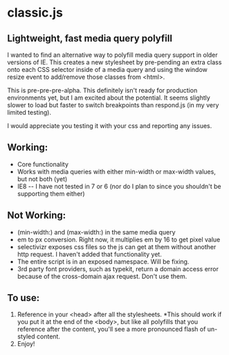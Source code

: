 classic.js
==========

Lightweight, fast media query polyfill
-------------------------------------

I wanted to find an alternative way to polyfill media query support in older versions of IE. This creates a new stylesheet by pre-pending an extra class onto each CSS selector inside of a media query and using the window resize event to add/remove those classes from &lt;html&gt;.

This is pre-pre-pre-alpha. This definitely isn't ready for production environments yet, but I am excited about the potential. It seems slightly slower to load but faster to switch breakpoints than respond.js (in my very limited testing).

I would appreciate you testing it with your css and reporting any issues.

Working:
--------
* Core functionality
* Works with media queries with either min-width or max-width values, but not both (yet)
* IE8 -- I have not tested in 7 or 6 (nor do I plan to since you shouldn't be supporting them either)

Not Working:
------------
* (min-width:) and (max-width:) in the same media query
* em to px conversion. Right now, it multiplies em by 16 to get pixel value
* selectivizr exposes css files so the js can get at them without another http request. I haven't added that functionality yet.
* The entire script is in an exposed namespace. Will be fixing.
* 3rd party font providers, such as typekit, return a domain access error because of the cross-domain ajax request. Don't use them.

To use:
-------
1. Reference in your &lt;head&gt; after all the stylesheets. *This should work if you put it at the end of the &lt;body&gt;, but like all polyfills that you reference after the content, you'll see a more pronounced flash of un-styled content.
2. Enjoy!
